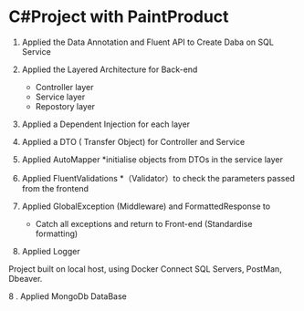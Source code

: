 
# C#Project with PaintProduct 

1. Applied the Data Annotation and Fluent API to Create Daba on SQL Service 
2. Applied the  Layered Architecture for Back-end 
   * Controller layer
   * Service    layer
   * Repostory  layer
   
3. Applied a Dependent Injection for each layer
4. Applied a  DTO ( Transfer Object) for Controller and Service
4. Applied AutoMapper 
   *initialise objects from DTOs in the service layer
5. Applied FluentValidations 
   *（Validator）to check the parameters passed from the frontend
6. Applied GlobalException (Middleware) and  FormattedResponse to
   * Catch all exceptions and return to Front-end (Standardise formatting)
7. Applied Logger 

Project built on local host, using Docker Connect SQL Servers, PostMan, Dbeaver.

8 . Applied MongoDb DataBase 
